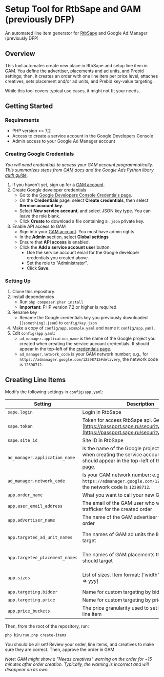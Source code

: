 # Setup Tool for RtbSape and GAM (previously DFP)
An automated line item generator for [RtbSape](https://rtb.sape.ru/) and Google Ad Manager (previously DFP)

## Overview
This tool automates create new place in RtbSape and setup line item in GAM. You define the advertiser, placements and ad units, and Prebid settings; then, it creates an order with one line item per price level, attaches creatives, sets placement and/or ad units, and Prebid key-value targeting.

While this tool covers typical use cases, it might not fit your needs.

## Getting Started

### Requirements
* PHP version >= 7.2
* Access to create a service account in the Google Developers Console
* Admin access to your Google Ad Manager account

### Creating Google Credentials
_You will need credentials to access your GAM account programmatically. This summarizes steps from [GAM docs](https://developers.google.com/ad-manager/docs/authentication) and the Google Ads Python libary [auth guide](https://github.com/googleads/googleads-python-lib)._

1. If you haven't yet, sign up for a [GAM account](https://admanager.google.com/).
2. Create Google developer credentials
   * Go to the [Google Developers Console Credentials page](https://console.developers.google.com/apis/credentials).
   * On the **Credentials** page, select **Create credentials**, then select **Service account key**.
   * Select **New service account**, and select JSON key type. You can leave the role blank.
   * Click **Create** to download a file containing a `.json` private key.
3. Enable API access to GAM
   * Sign into your [GAM account](https://admanager.google.com/). You must have admin rights.
   * In the **Admin** section, select **Global settings**
   * Ensure that **API access** is enabled.
   * Click the **Add a service account user** button.
     * Use the service account email for the Google developer credentials you created above.
     * Set the role to "Administrator".
     * Click **Save**.

### Setting Up
1. Clone this repository.
2. Install dependencies
   * Run `php composer.phar install`
   * **Important:** PHP version 7.2 or higher is required.
3. Rename key
   * Rename the Google credentials key you previously downloaded (`[something].json`) to `config/key.json`
4. Make a copy of `config/app.example.yaml` and name it `config/app.yaml`.
5. Edit `config/app.yaml`:
   * `ad_manager.application_name` is the name of the Google project you created when creating the service account credentials. It should appear in the top-left of the [credentials page](https://console.developers.google.com/apis/credentials).
   * `ad_manager.network_code` is your GAM network number; e.g., for `https://admanager.google.com/12398712#delivery`, the network code is `12398712`.

## Creating Line Items

Modify the following settings in `config/app.yaml`:

Setting | Description | Type
------------ | ------------- | -------------
`sape.login` | Login in RtbSape | string
`sape.token` | Token for access RtbSape api. Generate token: [https://passport.sape.ru/security/token/](https://passport.sape.ru/security/token/) | string
`sape.site_id` | Site ID in RtbSape | string
`ad_manager.application_name` | Is the name of the Google project you created when creating the service account credentials. It should appear in the top-left of the [credentials page](https://console.developers.google.com/apis/credentials). | string
`ad_manager.network_code` | Is your GAM network number; e.g., for `https://admanager.google.com/12398712#delivery`, the network code is `12398712`. | string
`app.order_name` | What you want to call your new GAM order | string
`app.user_email_address` | The email of the GAM user who will be the trafficker for the created order | string
`app.advertiser_name` | The name of the GAM advertiser for the created order | string
`app.targeted_ad_unit_names` | The names of GAM ad units the line items should target | array of strings
`app.targeted_placement_names` | The names of GAM placements the line items should target | array of strings
`app.sizes` | List of sizes. Item format: ['width' => xxx, 'height' => yyy] | array of objects
`app.targeting.bidder` | Name for custom targeting by bidder | string
`app.targeting.price` | Name for  custom targeting by price | string
`app.price_buckets` | The price granularity used to set `hb_pb` for each line item | object

Then, from the root of the repository, run:

`php bin/run.php create-items`

You should be all set! Review your order, line items, and creatives to make sure they are correct. Then, approve the order in GAM.

*Note: GAM might show a "Needs creatives" warning on the order for ~15 minutes after order creation. Typically, the warning is incorrect and will disappear on its own.*